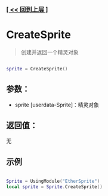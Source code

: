 ### [[ << 回到上层 ]](README.md)

# CreateSprite

> 创建并返回一个精灵对象

```lua

sprite = CreateSprite()

```

## 参数：

+ sprite [userdata-Sprite]：精灵对象

## 返回值：

无

## 示例

```lua

Sprite = UsingModule("EtherSprite")
local sprite = Sprite.CreateSprite()

```